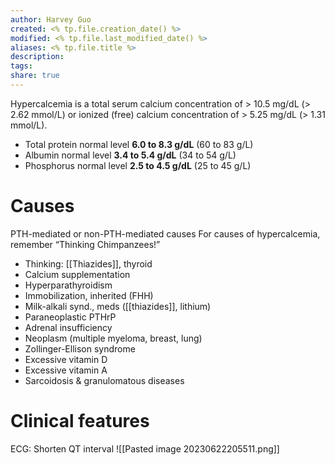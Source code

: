 ```yaml
---
author: Harvey Guo
created: <% tp.file.creation_date() %>
modified: <% tp.file.last_modified_date() %>
aliases: <% tp.file.title %>
description:
tags:
share: true
---
```


Hypercalcemia is a total serum calcium concentration of > 10.5 mg/dL (> 2.62 mmol/L) or ionized (free) calcium concentration of > 5.25 mg/dL (> 1.31 mmol/L).
- Total protein normal level **6.0 to 8.3 g/dL** (60 to 83 g/L)
- Albumin normal level **3.4 to 5.4 g/dL** (34 to 54 g/L)
- Phosphorus normal level **2.5 to 4.5 g/dL** (25 to 45 g/L)
# Causes
PTH-mediated or non-PTH-mediated causes
For causes of hypercalcemia, remember “Thinking Chimpanzees!”
- Thinking: [[Thiazides]], thyroid
- Calcium supplementation
- Hyperparathyroidism
- Immobilization, inherited (FHH)
- Milk-alkali synd., meds ([[thiazides]], lithium)
- Paraneoplastic PTHrP
- Adrenal insufficiency
- Neoplasm (multiple myeloma, breast, lung)
- Zollinger-Ellison syndrome
- Excessive vitamin D
- Excessive vitamin A
- Sarcoidosis & granulomatous diseases
# Clinical features
ECG: Shorten QT interval
![[Pasted image 20230622205511.png]]